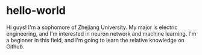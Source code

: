 # hello-world

Hi guys! I'm a sophomore of Zhejiang University. My major is electric engineering, and I'm interested in neuron network and machine learning.
I'm a beginner in this field, and I'm going to learn the relative knowledge on Github. 
